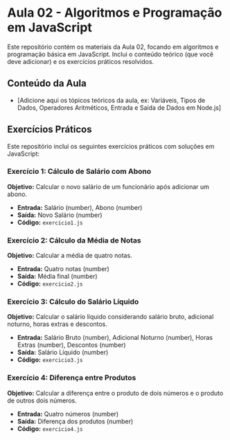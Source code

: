 # Aula 02 - Algoritmos e Programação em JavaScript  

Este repositório contém os materiais da Aula 02, focando em algoritmos e programação básica em JavaScript. Inclui o conteúdo teórico (que você deve adicionar) e os exercícios práticos resolvidos.  

## Conteúdo da Aula  

* [Adicione aqui os tópicos teóricos da aula, ex: Variáveis, Tipos de Dados, Operadores Aritméticos, Entrada e Saída de Dados em Node.js]  


## Exercícios Práticos  

Este repositório inclui os seguintes exercícios práticos com soluções em JavaScript:  

### Exercício 1: Cálculo de Salário com Abono  

**Objetivo:** Calcular o novo salário de um funcionário após adicionar um abono.  

* **Entrada:** Salário (number), Abono (number)  
* **Saída:** Novo Salário (number)  
* **Código:** `exercicio1.js`  

### Exercício 2: Cálculo da Média de Notas  

**Objetivo:** Calcular a média de quatro notas.  

* **Entrada:** Quatro notas (number)  
* **Saída:** Média final (number)  
* **Código:** `exercicio2.js`  

### Exercício 3: Cálculo do Salário Líquido  

**Objetivo:** Calcular o salário líquido considerando salário bruto, adicional noturno, horas extras e descontos.  

* **Entrada:** Salário Bruto (number), Adicional Noturno (number), Horas Extras (number), Descontos (number)  
* **Saída:** Salário Líquido (number)  
* **Código:** `exercicio3.js`  

### Exercício 4: Diferença entre Produtos  

**Objetivo:** Calcular a diferença entre o produto de dois números e o produto de outros dois números.  

* **Entrada:** Quatro números (number)  
* **Saída:** Diferença dos produtos (number)  
* **Código:** `exercicio4.js`